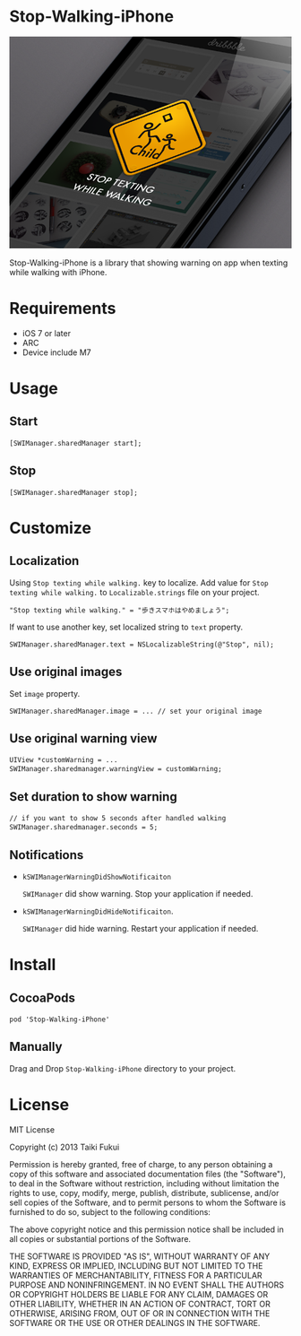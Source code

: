 # Stop-Walking-iPhone
![logo](./logo.png)

Stop-Walking-iPhone is a library that showing warning on app when texting while walking with iPhone.

# Requirements
- iOS 7 or later
- ARC
- Device include M7

# Usage
## Start
``` objc
[SWIManager.sharedManager start];
```

## Stop
``` objc
[SWIManager.sharedManager stop];
```

# Customize
## Localization
Using `Stop texting while walking.` key to localize.
Add value for `Stop texting while walking.` to `Localizable.strings` file on your project.

```
"Stop texting while walking." = "歩きスマホはやめましょう";
```

If want to use another key, set localized string to `text` property.

``` objc
SWIManager.sharedManager.text = NSLocalizableString(@"Stop", nil);
```

## Use original images
Set `image` property.

``` objc
SWIManager.sharedManager.image = ... // set your original image
```

## Use original warning view

``` objc
UIView *customWarning = ...
SWIManager.sharedmanager.warningView = customWarning;
```

## Set duration to show warning

``` objc
// if you want to show 5 seconds after handled walking
SWIManager.sharedmanager.seconds = 5;
```

## Notifications

- `kSWIManagerWarningDidShowNotificaiton`

    `SWIManager` did show warning. Stop your application if needed.

- `kSWIManagerWarningDidHideNotificaiton`.

    `SWIManager` did hide warning. Restart your application if needed.

# Install

## CocoaPods
```
pod 'Stop-Walking-iPhone'
```

## Manually
Drag and Drop `Stop-Walking-iPhone` directory to your project.

# License
MIT License

Copyright (c) 2013 Taiki Fukui

Permission is hereby granted, free of charge, to any person obtaining a copy of this software and associated documentation files (the "Software"), to deal in the Software without restriction, including without limitation the rights to use, copy, modify, merge, publish, distribute, sublicense, and/or sell copies of the Software, and to permit persons to whom the Software is furnished to do so, subject to the following conditions:

The above copyright notice and this permission notice shall be included in all copies or substantial portions of the Software.

THE SOFTWARE IS PROVIDED "AS IS", WITHOUT WARRANTY OF ANY KIND, EXPRESS OR IMPLIED, INCLUDING BUT NOT LIMITED TO THE WARRANTIES OF MERCHANTABILITY, FITNESS FOR A PARTICULAR PURPOSE AND NONINFRINGEMENT. IN NO EVENT SHALL THE AUTHORS OR COPYRIGHT HOLDERS BE LIABLE FOR ANY CLAIM, DAMAGES OR OTHER LIABILITY, WHETHER IN AN ACTION OF CONTRACT, TORT OR OTHERWISE, ARISING FROM, OUT OF OR IN CONNECTION WITH THE SOFTWARE OR THE USE OR OTHER DEALINGS IN THE SOFTWARE.
